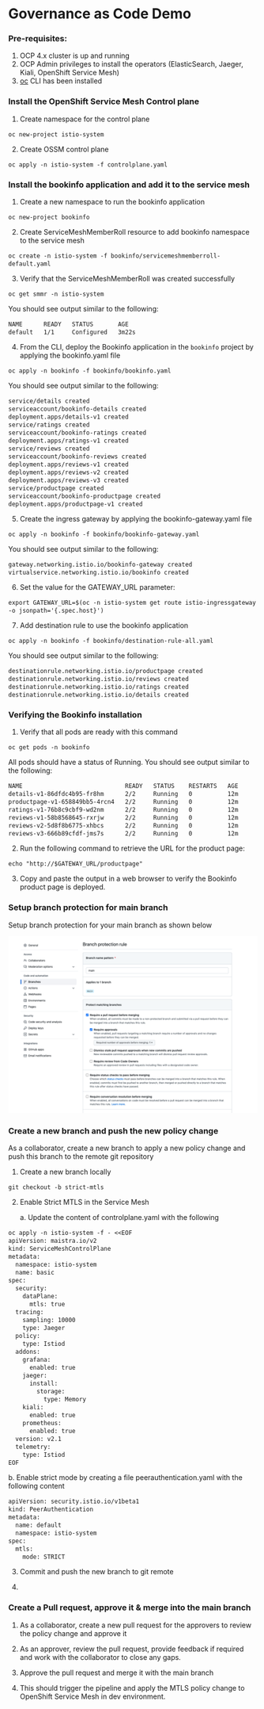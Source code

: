 # Governance as Code Demo

### Pre-requisites:
1. OCP 4.x cluster is up and running
2. OCP Admin privileges to install the operators (ElasticSearch, Jaeger, Kiali, OpenShift Service Mesh)
3. [oc](https://access.redhat.com/downloads/content/290/ver=4.9/rhel---8/4.9.21/x86_64/product-software) CLI has been installed

### Install the OpenShift Service Mesh Control plane
1. Create namespace for the control plane
```
oc new-project istio-system
```

2. Create OSSM control plane
```
oc apply -n istio-system -f controlplane.yaml
```

### Install the bookinfo application and add it to the service mesh
1. Create a new namespace to run the bookinfo application
```
oc new-project bookinfo
```

2. Create ServiceMeshMemberRoll resource to add bookinfo namespace to the service mesh
```
oc create -n istio-system -f bookinfo/servicemeshmemberroll-default.yaml
```

3. Verify that the ServiceMeshMemberRoll was created successfully
```
oc get smmr -n istio-system
```

You should see output similar to the following:

```
NAME      READY   STATUS       AGE
default   1/1     Configured   3m22s
```

4. From the CLI, deploy the Bookinfo application in the `bookinfo` project by applying the bookinfo.yaml file
```
oc apply -n bookinfo -f bookinfo/bookinfo.yaml
```

You should see output similar to the following:

```
service/details created
serviceaccount/bookinfo-details created
deployment.apps/details-v1 created
service/ratings created
serviceaccount/bookinfo-ratings created
deployment.apps/ratings-v1 created
service/reviews created
serviceaccount/bookinfo-reviews created
deployment.apps/reviews-v1 created
deployment.apps/reviews-v2 created
deployment.apps/reviews-v3 created
service/productpage created
serviceaccount/bookinfo-productpage created
deployment.apps/productpage-v1 created
```

5. Create the ingress gateway by applying the bookinfo-gateway.yaml file 
```
oc apply -n bookinfo -f bookinfo/bookinfo-gateway.yaml
```

You should see output similar to the following:
```
gateway.networking.istio.io/bookinfo-gateway created
virtualservice.networking.istio.io/bookinfo created
```

6. Set the value for the GATEWAY_URL parameter:
```
export GATEWAY_URL=$(oc -n istio-system get route istio-ingressgateway -o jsonpath='{.spec.host}')
```

7. Add destination rule to use the bookinfo application
```
oc apply -n bookinfo -f bookinfo/destination-rule-all.yaml
```

You should see output similar to the following:
```
destinationrule.networking.istio.io/productpage created
destinationrule.networking.istio.io/reviews created
destinationrule.networking.istio.io/ratings created
destinationrule.networking.istio.io/details created
```

### Verifying the Bookinfo installation
1. Verify that all pods are ready with this command
```
oc get pods -n bookinfo
```

All pods should have a status of Running. You should see output similar to the following:
```
NAME                             READY   STATUS    RESTARTS   AGE
details-v1-86dfdc4b95-fr8hm      2/2     Running   0          12m
productpage-v1-658849bb5-4rcn4   2/2     Running   0          12m
ratings-v1-76b8c9cbf9-wd2nm      2/2     Running   0          12m
reviews-v1-58b8568645-rxrjw      2/2     Running   0          12m
reviews-v2-5d8f8b6775-xhbcs      2/2     Running   0          12m
reviews-v3-666b89cfdf-jms7s      2/2     Running   0          12m
```

2. Run the following command to retrieve the URL for the product page:
```
echo "http://$GATEWAY_URL/productpage"
```

3. Copy and paste the output in a web browser to verify the Bookinfo product page is deployed.

### Setup branch protection for main branch
Setup branch protection for your main branch as shown below

![Branch Protection Rule](images/Branch_Protection_Rule.png)

### Create a new branch and push the new policy change
As a collaborator, create a new branch to apply a new policy change and push this branch to the remote git repository
1. Create a new branch locally
```
git checkout -b strict-mtls
```

2. Enable Strict MTLS in the Service Mesh  

   a. Update the content of controlplane.yaml with the following

```
oc apply -n istio-system -f - <<EOF
apiVersion: maistra.io/v2
kind: ServiceMeshControlPlane
metadata:
  namespace: istio-system
  name: basic
spec:
  security:
    dataPlane:
      mtls: true
  tracing:
    sampling: 10000
    type: Jaeger
  policy:
    type: Istiod
  addons:
    grafana:
      enabled: true
    jaeger:
      install:
        storage:
          type: Memory
    kiali:
      enabled: true
    prometheus:
      enabled: true
  version: v2.1
  telemetry:
    type: Istiod
EOF
```
   b. Enable strict mode by creating a file peerauthentication.yaml with the following content

```
apiVersion: security.istio.io/v1beta1
kind: PeerAuthentication
metadata:
  name: default
  namespace: istio-system
spec:
  mtls:
    mode: STRICT
```

3. Commit and push the new branch to git remote

5. 


### Create a Pull request, approve it & merge into the main branch
1. As a collaborator, create a new pull request for the approvers to review the  policy change and approve it

2. As an approver, review the pull request, provide feedback if required and work with the collaborator to close any gaps. 

3. Approve the pull request and merge it with the main branch

4. This should trigger the pipeline and apply the MTLS policy change to OpenShift Service Mesh in dev environment.

